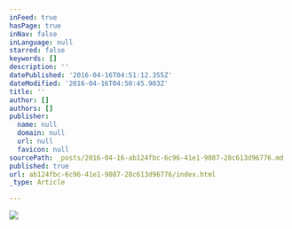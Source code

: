 ```yaml
---
inFeed: true
hasPage: true
inNav: false
inLanguage: null
starred: false
keywords: []
description: ''
datePublished: '2016-04-16T04:51:12.355Z'
dateModified: '2016-04-16T04:50:45.903Z'
title: ''
author: []
authors: []
publisher:
  name: null
  domain: null
  url: null
  favicon: null
sourcePath: _posts/2016-04-16-ab124fbc-6c96-41e1-9087-28c613d96776.md
published: true
url: ab124fbc-6c96-41e1-9087-28c613d96776/index.html
_type: Article

---
```

![](https://the-grid-user-content.s3-us-west-2.amazonaws.com/00d24d5d-89aa-4e70-9bef-692b76b30aef.jpg)